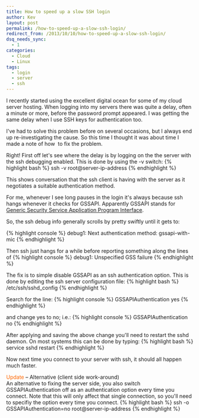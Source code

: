 ```yaml
---
title: How to speed up a slow SSH login
author: Kev
layout: post
permalink: /how-to-speed-up-a-slow-ssh-login/
redirect_from: /2013/10/10/how-to-speed-up-a-slow-ssh-login/
dsq_needs_sync:
  - 1
categories:
  - Cloud
  - Linux
tags:
  - login
  - server
  - ssh
---
```

I recently started using the excellent digital ocean for some of my cloud server hosting. When logging into my servers there was quite a delay, often a minute or more, before the password prompt appeared. I was getting the same delay when I use SSH keys for authentication too.<!--more-->

I've had to solve this problem before on several occasions, but I always end up re-investigating the cause. So this time I thought it was about time I made a note of how  to fix the problem.

Right! First off let's see where the delay is by logging on the the server with the ssh debugging enabled. This is done by using the -v switch:
{% highlight bash %}
ssh -v root@server-ip-address
{% endhighlight %}

This shows conversation that the ssh client is having with the server as it negotiates a suitable authentication method.

For me, whenever I see long pauses in the login it's always because ssh hangs whenever it checks for GSSAPI. Apparently GSSAPI stands for <a title="Wikipedia" href="http://en.wikipedia.org/wiki/Generic_Security_Services_Application_Program_Interface" target="_blank">Generic Security Service Application Program Interface</a>.

So, the ssh debug info generally scrolls by pretty swiftly until it gets to:

{% highlight console %}
debug1: Next authentication method: gssapi-with-mic
{% endhighlight %}

Then ssh just hangs for a while before reporting something along the lines of
{% highlight console %}
debug1: Unspecified GSS failure
{% endhighlight %}

The fix is to simple disable GSSAPI as an ssh authentication option. This is done by editing the ssh server configuration file:
{% highlight bash %}
/etc/ssh/sshd_config
{% endhighlight %}

Search for the line:
{% highlight console %}
GSSAPIAuthentication yes
{% endhighlight %}

and change yes to no; i.e.:
{% highlight console %}
GSSAPIAuthentication no
{% endhighlight %}

After applying and saving the above change you'll need to restart the sshd daemon. On most systems this can be done by typing:
{% highlight bash %}
service sshd restart
{% endhighlight %}

Now next time you connect to your server with ssh, it should all happen much faster.

<span style="color: #ff6600">Update</span> &#8211; Alternative (client side work-around)  
An alternative to fixing the server side, you also switch GSSAPIAuthentication off as an authentication option every time you connect. Note that this will only affect that single connection, so you'll need to specifiy the option every time you connect.
{% highlight bash %}
ssh -o GSSAPIAuthentication=no root@server-ip-address
{% endhighlight %}
